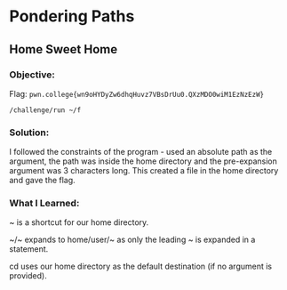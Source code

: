 # Pondering Paths
## Home Sweet Home

### Objective: 

Flag: `pwn.college{wn9oHYDyZw6dhqHuvz7VBsDrUu0.QXzMDO0wiM1EzNzEzW}`

```
/challenge/run ~/f
```

### Solution:

I followed the constraints of the program - used an absolute path as the argument, the path was inside the home directory and the pre-expansion argument was 3 characters long. This created a file in the home directory and gave the flag.

### What I Learned: 

~ is a shortcut for our home directory. </br>

~/~ expands to home/user/~ as only the leading ~ is expanded in a statement. </br>

cd uses our home directory as the default destination (if no argument is provided).